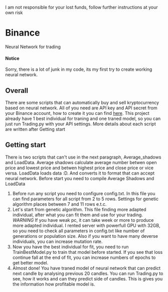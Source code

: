 I am not responsible for your lost funds, follow further instructions at your own risk

# Binance
Neural Network for trading

#### Notice
Sorry, there is a lot of junk in my code, its my first try to create working neural network.

## Overall
There are some scripts that can automatically buy and sell kryptocurrency based on neural network. All of you need are API key and API secret from your Binance account, how to create it you can find [here](https://www.binance.com/en/support/faq/how-to-create-api-keys-on-binance-360002502072). This project already have 1 best individual for traning and one traned model, so you can just run Trading.py with your API settings. More details about each script are written after Getting start

## Getting start
There is two scripts that can't use in the next paragraph, Average_shadows and LoadData. Average shadows calculate average number betwen open price and lowest price and betwen highest price and close price or vice versa.
LoadData loads data :D. And converts it to format that can accept neural network. Before start you need to compile Average Shadows and LoadData
1. Before run any script you need to configure config.txt. In this file you can find parameters for all script from 2 to 5 rows. Settings for genetic algorithm places between 7 and 11 rows e.t.c.
2. Let's start from genetic algorithm. This file finding more adapted individual, after what you can fit them and use for your trading. *WARNING* If you have weak pc, it can take week or more to produce more adapted individual. I rented server with powerfull GPU with 32GB, so you need to check all parameters in config.txt like number of generations or population size. Also if you want to have many deverse individuals, you can increase mutation rate.
3. Now you have the best individual for fit, you need to run TrainBestModel.py to train that model before started. If you see that loss continue fall at the end of fit, you can increase numbers of epochs to get better model.
4. Almost done! You have traned model of neural network that can predict next candle by analysing previous 20 candles. You can run Trading.py to see, how it works and can they predict side of candles. This is gives you the information how profitable model is.
   
